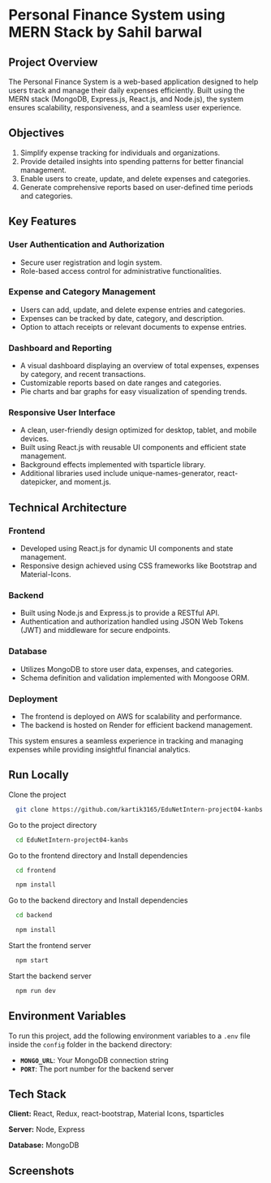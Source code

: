 
# Personal Finance System using MERN Stack by Sahil barwal



## **Project Overview**  
The Personal Finance System is a web-based application designed to help users track and manage their daily expenses efficiently. Built using the MERN stack (MongoDB, Express.js, React.js, and Node.js), the system ensures scalability, responsiveness, and a seamless user experience.

## **Objectives**  
1. Simplify expense tracking for individuals and organizations.  
2. Provide detailed insights into spending patterns for better financial management.  
3. Enable users to create, update, and delete expenses and categories.  
4. Generate comprehensive reports based on user-defined time periods and categories.  

## **Key Features**  

### **User Authentication and Authorization**  
- Secure user registration and login system.  
- Role-based access control for administrative functionalities.  

### **Expense and Category Management**  
- Users can add, update, and delete expense entries and categories.  
- Expenses can be tracked by date, category, and description.  
- Option to attach receipts or relevant documents to expense entries.  

### **Dashboard and Reporting**  
- A visual dashboard displaying an overview of total expenses, expenses by category, and recent transactions.  
- Customizable reports based on date ranges and categories.  
- Pie charts and bar graphs for easy visualization of spending trends.  

### **Responsive User Interface**  
- A clean, user-friendly design optimized for desktop, tablet, and mobile devices.  
- Built using React.js with reusable UI components and efficient state management.  
- Background effects implemented with tsparticle library.  
- Additional libraries used include unique-names-generator, react-datepicker, and moment.js.  

## **Technical Architecture**  

### **Frontend**  
- Developed using React.js for dynamic UI components and state management.  
- Responsive design achieved using CSS frameworks like Bootstrap and Material-Icons.  

### **Backend**  
- Built using Node.js and Express.js to provide a RESTful API.  
- Authentication and authorization handled using JSON Web Tokens (JWT) and middleware for secure endpoints.  

### **Database**  
- Utilizes MongoDB to store user data, expenses, and categories.  
- Schema definition and validation implemented with Mongoose ORM.  

### **Deployment**  
- The frontend is deployed on AWS for scalability and performance.  
- The backend is hosted on Render for efficient backend management.  

This system ensures a seamless experience in tracking and managing expenses while providing insightful financial analytics.



## Run Locally

Clone the project

```bash
  git clone https://github.com/kartik3165/EduNetIntern-project04-kanbs.git
```

Go to the project directory

```bash
  cd EduNetIntern-project04-kanbs
```

Go to the frontend directory and Install dependencies

```bash
  cd frontend
```
```bash
  npm install
```

Go to the backend directory and Install dependencies

```bash
  cd backend
```
```bash
  npm install
```

Start the frontend server

```bash
  npm start
```


Start the backend server

```bash
  npm run dev
```

## Environment Variables  

To run this project, add the following environment variables to a `.env` file inside the `config` folder in the backend directory:  

- **`MONGO_URL`**: Your MongoDB connection string  
- **`PORT`**: The port number for the backend server  

## Tech Stack

**Client:** React, Redux, react-bootstrap, Material Icons, tsparticles

**Server:** Node, Express

**Database:** MongoDB


## Screenshots
